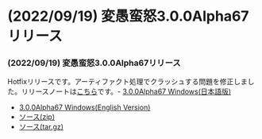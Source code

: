 # (2022/09/19) 変愚蛮怒3.0.0Alpha67リリース

### (2022/09/19) 変愚蛮怒3.0.0Alpha67リリース
Hotfixリリースです。アーティファクト処理でクラッシュする問題を修正しました。リリースノートは[こちら](https://github.com/hengband/hengband/releases/tag/3.0.0Alpha67)です。- [3.0.0Alpha67 Windows(日本語版)](https://github.com/hengband/hengband/releases/download/3.0.0Alpha67/Hengband-3.0.0Alpha67-jp.zip)
- [3.0.0Alpha67 Windows(English Version)](https://github.com/hengband/hengband/releases/download/3.0.0Alpha67/Hengband-3.0.0Alpha67-en.zip)
- [ソース(zip)](https://github.com/hengband/hengband/archive/3.0.0Alpha67.zip)
- [ソース(tar.gz)](https://github.com/hengband/hengband/archive/3.0.0Alpha67.tar.gz)

